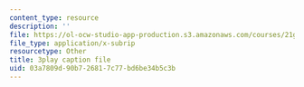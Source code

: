 ```yaml
---
content_type: resource
description: ''
file: https://ol-ocw-studio-app-production.s3.amazonaws.com/courses/21g-027-asia-in-the-modern-world-images-representations-fall-2016/03a7809d90b726817c77bd6be34b5c3b_Ay80m-WFyko.srt
file_type: application/x-subrip
resourcetype: Other
title: 3play caption file
uid: 03a7809d-90b7-2681-7c77-bd6be34b5c3b
---
```

